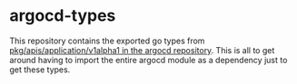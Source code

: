 # argocd-types

This repository contains the exported go types from [pkg/apis/application/v1alpha1 in the argocd repository](https://github.com/argoproj/argo-cd/tree/v2.5.4/pkg/apis/application/v1alpha1).
This is all to get around having to import the entire argocd module as a dependency just to get these types.
